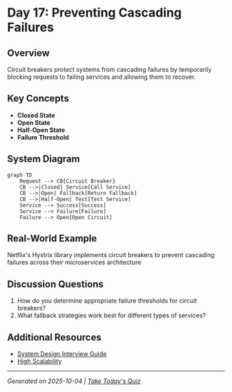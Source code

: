 # Day 17: Preventing Cascading Failures

## Overview
Circuit breakers protect systems from cascading failures by temporarily blocking requests to failing services and allowing them to recover.

## Key Concepts
- **Closed State**
- **Open State**
- **Half-Open State**
- **Failure Threshold**

## System Diagram
```mermaid
graph TD
    Request --> CB{Circuit Breaker}
    CB -->|Closed| Service[Call Service]
    CB -->|Open| Fallback[Return Fallback]
    CB -->|Half-Open| Test[Test Service]
    Service --> Success[Success]
    Service --> Failure[Failure]
    Failure --> Open[Open Circuit]
```

## Real-World Example
Netflix's Hystrix library implements circuit breakers to prevent cascading failures across their microservices architecture

## Discussion Questions
1. How do you determine appropriate failure thresholds for circuit breakers?
2. What fallback strategies work best for different types of services?

## Additional Resources
- [System Design Interview Guide](https://github.com/donnemartin/system-design-primer)
- [High Scalability](http://highscalability.com/)

---
*Generated on 2025-10-04 | [Take Today's Quiz](../docs/quiz-2025-10-04.html)*
